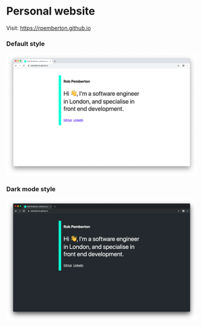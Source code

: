 # Personal website
Visit: https://rpemberton.github.io

### Default style
![screenshot of default style](docs/mode-default.png)

### Dark mode style
![screenshot of dark mode](docs/mode-dark.png)
